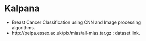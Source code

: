 # Kalpana
<ul>
  <li> Breast Cancer Classification using CNN and Image processing algorithms.</li>
  <li> http://peipa.essex.ac.uk/pix/mias/all-mias.tar.gz : dataset link.</li>
</ul>
